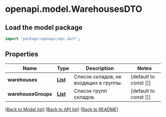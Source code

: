 # openapi.model.WarehousesDTO

## Load the model package
```dart
import 'package:openapi/api.dart';
```

## Properties
Name | Type | Description | Notes
------------ | ------------- | ------------- | -------------
**warehouses** | [**List<WarehouseDTO>**](WarehouseDTO.md) | Список складов, не входящих в группы. | [default to const []]
**warehouseGroups** | [**List<WarehouseGroupDTO>**](WarehouseGroupDTO.md) | Список групп складов. | [default to const []]

[[Back to Model list]](../README.md#documentation-for-models) [[Back to API list]](../README.md#documentation-for-api-endpoints) [[Back to README]](../README.md)


